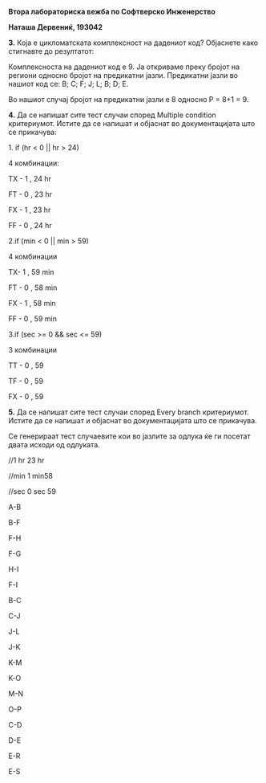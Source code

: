 **Втора лабораториска вежба по Софтверско Инженерство**

**Наташа Дервениќ, 193042**

**3.** Која е цикломатската комплексност на дадениот код? Објаснете како
стигнавте до резултатот:

Комплексноста на дадениот код е 9. Ја откриваме преку бројот на региони
односно бројот на предикатни јазли. Предикатни јазли во нашиот код се:
B; C; F; J; L; B; D; E.

Во нашиот случај бројот на предикатни јазли е 8 односно Р = 8+1 = 9.

**4.** Да се напишат сите тест случаи според Multiple condition
критериумот. Истите да се напишат и објаснат во документацијата што се
прикачува:

1\. if (hr &lt; 0 || hr &gt; 24)

4 комбинации:

TX - 1 , 24 hr

FT - 0 , 23 hr

FX - 1 , 23 hr

FF - 0 , 24 hr

2.if (min &lt; 0 || min &gt; 59)

4 комбинации

TX- 1 , 59 min

FT - 0 , 58 min

FX - 1 , 58 min

FF - 0 , 59 min

3.if (sec &gt;= 0 && sec &lt;= 59)

3 комбинации

TT - 0 , 59

TF - 0 , 59

FX - 0 , 59

**5.** Да се напишат сите тест случаи според Every branch критериумот.
Истите да се напишат и објаснат во документацијата што се прикачува.

Се генерираат тест случаевите кои во јазлите за одлука ќе ги посетат
двата исходи од одлуката.

//1 hr 23 hr

//min 1 min58

//sec 0 sec 59

A-B

B-F

F-H

F-G

H-I

F-I

B-C

C-J

J-L

J-K

K-M

K-O

M-N

O-P

C-D

D-E

E-R

E-S
